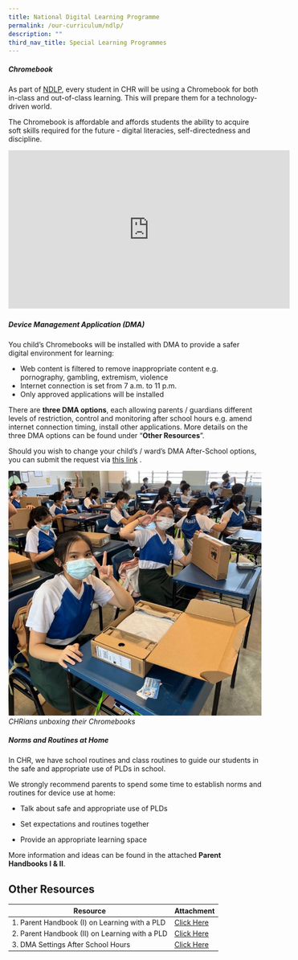 ```yaml
---
title: National Digital Learning Programme
permalink: /our-curriculum/ndlp/
description: ""
third_nav_title: Special Learning Programmes
---
```

##### Chromebook

As part of [NDLP](https://www.channelnewsasia.com/singapore/national-digital-literacy-programme-has-enabled-students-have-access-digital-devices-amid-covid-19-halimah-yacob-2457851), every student in CHR will be using a Chromebook for both in-class and out-of-class learning. This will prepare them for a technology-driven world.

  
The Chromebook is affordable and affords students the ability to acquire soft skills required for the future - digital literacies, self-directedness and discipline.

<iframe allowfullscreen="" allow="accelerometer; autoplay; clipboard-write; encrypted-media; gyroscope; picture-in-picture; web-share" frameborder="0" title="YouTube video player" src="https://www.youtube.com/embed/OXaHt9pZCa8" height="315" width="560"></iframe>

##### Device Management Application (DMA)

You child’s Chromebooks will be installed with DMA to provide a safer digital environment for learning:<br>
* Web content is filtered to remove inappropriate content e.g.  pornography, gambling, extremism, violence<br>
* Internet connection is set from 7 a.m. to 11 p.m.<br>
* Only approved applications will be installed<br>
    
There are **three DMA options**, each allowing parents / guardians different levels of restriction, control and monitoring after school hours e.g. amend internet connection timing, install other applications. More details on the three DMA options can be found under “**Other Resources**”.


Should you wish to change your child’s / ward’s DMA After-School options, you can submit the request via [this link](https://form.gov.sg/639b30980ab349001216527e) .

![](/images/Special%20Learning%20Programmes/NDLP/img_5990-2.jpg)*CHRians unboxing their Chromebooks*


##### Norms and Routines at Home
In CHR, we have school routines and class routines to guide our students in the safe and appropriate use of PLDs in school.

We strongly recommend parents to spend some time to establish norms and routines for device use at home:
*   Talk about safe and appropriate use of PLDs
    
*   Set expectations and routines together
    
*   Provide an appropriate learning space
    
More information and ideas can be found in the attached **Parent Handbooks I &amp; II**.

## Other Resources

| Resource                                        | Attachment                                                                                    |
| ----------------------------------------------- | --------------------------------------------------------------------------------------------- |
| 1\. Parent Handbook (I) on Learning with a PLD  | [Click Here](/files/Parent%20Handbook%20I%20on%20Learning%20with%20a%20PLD_8%20Dec%2021.pdf)  |
| 2\. Parent Handbook (II) on Learning with a PLD | [Click Here](/files/Parent%20Handbook%20II%20on%20Learning%20with%20a%20PLD_8%20Dec%2021.pdf) |
| 3\. DMA Settings After School Hours&nbsp;            | [Click Here](/files/Annex%20A%20-%20DMA%20Settings%20After%20School%20Hours.pdf)&nbsp;             |